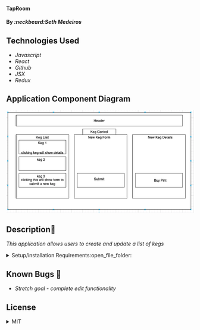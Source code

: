 #### TapRoom

#### By _**:neckbeard:Seth Medeiros**_

## Technologies Used

* _Javascript_
* _React_
* _Github_
* _JSX_
* _Redux_

## Application Component Diagram
![ScreenShot](/ComponentTree.png)
## Description:memo:

_This application allows users to create and update a list of kegs_

<details>
  <summary>Setup/installation Requirements:open_file_folder:</summary>
  
## Setup and Use

### Prerequisites
* [Node](https://nodejs.org/en/)
* A text editor like [VS Code](https://code.visualstudio.com/)

### Installation
1. Clone the repository: `$ git clone https://github.com/account/tap-room`
2. Navigate to the `beer/` directory on your computer
3. Open with your preferred text editor to view the code base
4. To start a development server and view the project in the browser:
    * Navigate to `tap-room/` in your command line
    * Finally, run the command `npm run start` to start a development server
</details>


## Known Bugs :bug:

* _Stretch goal - complete edit functionality_

## License

<details>
  <summary>MIT</summary>
Copyright <2021> <Seth Medeiros>

Permission is hereby granted, free of charge, to any person obtaining a copy of this software and associated documentation files (the "Software"), to deal in the Software without restriction, including without limitation the rights to use, copy, modify, merge, publish, distribute, sublicense, and/or sell copies of the Software, and to permit persons to whom the Software is furnished to do so, subject to the following conditions:

The above copyright notice and this permission notice shall be included in all copies or substantial portions of the Software.

THE SOFTWARE IS PROVIDED "AS IS", WITHOUT WARRANTY OF ANY KIND, EXPRESS OR IMPLIED, INCLUDING BUT NOT LIMITED TO THE WARRANTIES OF MERCHANTABILITY, FITNESS FOR A PARTICULAR PURPOSE AND NONINFRINGEMENT. IN NO EVENT SHALL THE AUTHORS OR COPYRIGHT HOLDERS BE LIABLE FOR ANY CLAIM, DAMAGES OR OTHER LIABILITY, WHETHER IN AN ACTION OF CONTRACT, TORT OR OTHERWISE, ARISING FROM, OUT OF OR IN CONNECTION WITH THE SOFTWARE OR THE USE OR OTHER DEALINGS IN THE SOFTWARE.
</details>


